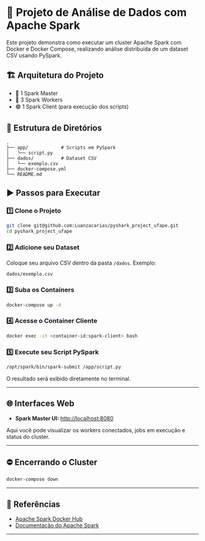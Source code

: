 
# 🚀 Projeto de Análise de Dados com Apache Spark

Este projeto demonstra como executar um cluster Apache Spark com Docker e Docker Compose, realizando análise distribuída de um dataset CSV usando PySpark.

## 🏗️ Arquitetura do Projeto

- 🔹 1 Spark Master
- 🔸 3 Spark Workers
- 🟢 1 Spark Client (para execução dos scripts)

## 📂 Estrutura de Diretórios

```
.
├── app/            # Scripts em PySpark
│   └── script.py
├── dados/          # Dataset CSV
│   └── exemplo.csv
├── docker-compose.yml
└── README.md
```

## ▶️ Passos para Executar

### 1️⃣ Clone o Projeto

```bash
git clone git@github.com:Luanzacarias/pyshark_project_ufape.git
cd pyshark_project_ufape
```

### 2️⃣ Adicione seu Dataset

Coloque seu arquivo CSV dentro da pasta `/dados`. Exemplo:

```
dados/exemplo.csv
```

### 3️⃣ Suba os Containers

```bash
docker-compose up -d
```

### 4️⃣ Acesse o Container Cliente

```bash
docker exec -it <container-id:spark-client> bash
```

### 5️⃣ Execute seu Script PySpark

```bash
/opt/spark/bin/spark-submit /app/script.py
```

O resultado será exibido diretamente no terminal.

---

## 🌐 Interfaces Web

- **Spark Master UI:** [http://localhost:8080](http://localhost:8080)

Aqui você pode visualizar os workers conectados, jobs em execução e status do cluster.

---

## ⛔ Encerrando o Cluster

```bash
docker-compose down
```

---

## 🧠 Referências

- [Apache Spark Docker Hub](https://hub.docker.com/_/spark)
- [Documentação do Apache Spark](https://spark.apache.org/docs/latest/)

---
